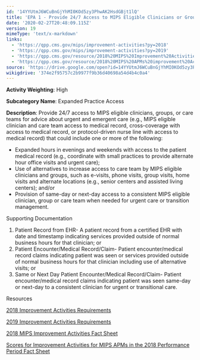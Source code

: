 ```yaml
---
id: '14YYUtmJ6WCuBnGjYhMI0KOd5zy3PhwAK2HsdGBjt1lQ'
title: 'EPA 1 - Provide 24/7 Access to MIPS Eligible Clinicians or Groups Who Have Real-Time Access to Patient''s Medical Record'
date: '2020-02-27T20:48:09.115Z'
version: 19
mimeType: 'text/x-markdown'
links:
  - 'https://qpp.cms.gov/mips/improvement-activities?py=2018'
  - 'https://qpp.cms.gov/mips/improvement-activities?py=2019'
  - 'https://qpp.cms.gov/resource/2018%20MIPS%20Improvement%20Activities%20Fact%20Sheet'
  - 'https://qpp.cms.gov/resource/2018%20MIPS%20APMs%20improvement%20Activities%20scores%20fact%20sheet'
source: 'https://drive.google.com/open?id=14YYUtmJ6WCuBnGjYhMI0KOd5zy3PhwAK2HsdGBjt1lQ'
wikigdrive: '374e2f95757c2b9977f9b36d40698a54d4b4c0a4'
---
```

**Activity Weighting**: High

**Subcategory Name**: Expanded Practice Access

**Description**: Provide 24/7 access to MIPS eligible clinicians, groups, or care teams for advice about urgent and emergent care (e.g., MIPS eligible clinician and care team access to medical record, cross-coverage with access to medical record, or protocol-driven nurse line with access to medical record) that could include one or more of the following:

* Expanded hours in evenings and weekends with access to the patient medical record (e.g., coordinate with small practices to provide alternate hour office visits and urgent care);
* Use of alternatives to increase access to care team by MIPS eligible clinicians and groups, such as e-visits, phone visits, group visits, home visits and alternate locations (e.g., senior centers and assisted living centers); and/or
* Provision of same-day or next-day access to a consistent MIPS eligible clinician, group or care team when needed for urgent care or transition management.

Supporting Documentation

1. Patient Record from EHR- A patient record from a certified EHR with date and timestamp indicating services provided outside of normal business hours for that clinician; or
2. Patient Encounter/Medical Record/Claim- Patient encounter/medical record claims indicating patient was seen or services provided outside of normal business hours for that clinician including use of alternative visits; or
3. Same or Next Day Patient Encounter/Medical Record/Claim- Patient encounter/medical record claims indicating patient was seen same-day or next-day to a consistent clinician for urgent or transitional care.

Resources

[2018 Improvement Activities Requirements](https://qpp.cms.gov/mips/improvement-activities?py=2018)

[2019 Improvement Activities Requirements](https://qpp.cms.gov/mips/improvement-activities?py=2019)

[2018 MIPS Improvement Activities Fact Sheet](https://qpp.cms.gov/resource/2018%20MIPS%20Improvement%20Activities%20Fact%20Sheet)

[Scores for Improvement Activities for MIPS APMs in the 2018 Performance Period Fact Sheet](https://qpp.cms.gov/resource/2018%20MIPS%20APMs%20improvement%20Activities%20scores%20fact%20sheet)
